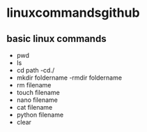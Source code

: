 # linuxcommandsgithub
## basic linux commands
- pwd
- ls
- cd path
-cd./
- mkdir foldername
-rmdir foldername
- rm filename
- touch filename
- nano filename
- cat filename
- python filename
- clear

